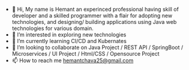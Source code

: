 - 👋 Hi, My name is Hemant an experinced professional having skill of developer and a skilled programmer with a flair for adopting new technologies, 
and designing/ building applications using Java web technologies for various domain.
- 👀 I’m interested in exploring new technologies
- 🌱 I’m currently learning CI/CD and Kubernates
- 💞️ I’m looking to collaborate on Java Project / REST API / SpringBoot / Microservices / UI Project / Html/CSS / Opensource Project
- 📫 How to reach me hemantchava25@gmail.com

<!---
hemantchavan25/hemantchavan25 is a ✨ special ✨ repository because its `README.md` (this file) appears on your GitHub profile.
You can click the Preview link to take a look at your changes.
--->
